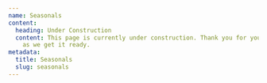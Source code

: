 ```yaml
---
name: Seasonals
content:
  heading: Under Construction
  content: This page is currently under construction. Thank you for your patience
    as we get it ready.
metadata:
  title: Seasonals
  slug: seasonals
---
```

